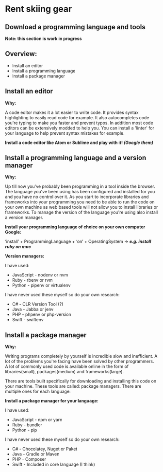 # Rent skiing gear

## Download a programming language and tools

**Note: this section is work in progress**

## Overview:

- Install an editor
- Install a programming language
- Install a package manager

## Install an editor

**Why:**

A code editor makes it a lot easier to write code. It provides syntax highlighting to easily read code for example. It also autocompletes code you're typing to make you faster and prevent typos. In addition most code editors can be extensively modded to help you. You can install a 'linter' for your language to help prevent syntax mistakes for example.

**Install a code editor like Atom or Sublime and play with it! *(Google them)***

## Install a programming language and a version manager

**Why:**

Up till now you've probably been programming in a tool inside the browser. The language you've been using has been configured and installed for you and you have no control over it. As you start to incorporate libraries and frameworks into your programming you need to be able to run the code on your own machine as web based tools will not allow you to install libraries or frameworks. To manage the version of the language you're using also install a version manager.

**Install your programming language of choice on your own computer
Google:**

‘install’ + ProgrammingLanguage + ‘on’ + OperatingSystem -> ***e.g. install ruby on mac***

**Version managers:**

I have used:
- JavaScript - nodenv or nvm
- Ruby - rbenv or rvm
- Python - pipenv or virtualenv

I have never used these myself so do your own research:
- C# - CLR Version Tool (?)
- Java - Jabba or jenv
- PHP - phpenv or php-version
- Swift - swiftenv

## Install a package manager

**Why:**

Writing programs completely by yourself is incredible slow and inefficient. A lot of the problems you're facing have been solved by other programmers. A lot of commonly used code is available online in the form of libraries(small), packages(medium) and frameworks(large).

There are tools built specifically for downloading and installing this code on your machine. These tools are called: package managers. There are multiple ones for each language:

**Install a package manager for your language:**

I have used:
- JavaScript - npm or yarn
- Ruby - bundler
- Python - pip

I have never used these myself so do your own research:
- C# - Chocolatey, Nuget or Paket
- Java - Gradle or Maven
- PHP - Composer
- Swift - Included in core language (I think)
